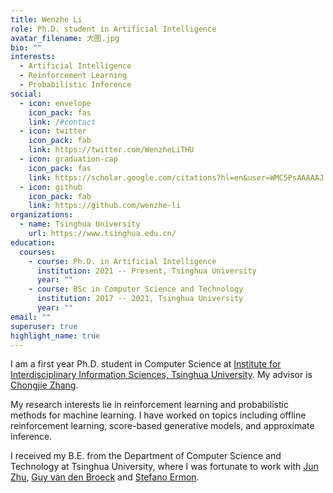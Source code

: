 ```yaml
---
title: Wenzhe Li
role: Ph.D. student in Artificial Intelligence
avatar_filename: 大图.jpg
bio: ""
interests:
  - Artificial Intelligence
  - Reinforcement Learning
  - Probabilistic Inference
social:
  - icon: envelope
    icon_pack: fas
    link: /#contact
  - icon: twitter
    icon_pack: fab
    link: https://twitter.com/WenzheLiTHU
  - icon: graduation-cap
    icon_pack: fas
    link: https://scholar.google.com/citations?hl=en&user=WMC5PsAAAAAJ
  - icon: github
    icon_pack: fab
    link: https://github.com/wenzhe-li
organizations:
  - name: Tsinghua University
    url: https://www.tsinghua.edu.cn/
education:
  courses:
    - course: Ph.D. in Artificial Intelligence
      institution: 2021 -- Present, Tsinghua University
      year: ""
    - course: BSc in Computer Science and Technology
      institution: 2017 -- 2021, Tsinghua University
      year: ""
email: ""
superuser: true
highlight_name: true
---
```

I am a first year Ph.D. student in Computer Science at [Institute for Interdisciplinary Information Sciences, Tsinghua University](https://iiis.tsinghua.edu.cn/en/about/). My advisor is [Chongjie Zhang](http://people.iiis.tsinghua.edu.cn/~zhang/).

My research interests lie in reinforcement learning and probabilistic methods for machine learning. I have worked on topics including offline reinforcement learning, score-based generative models, and approximate inference.

I received my B.E. from the Department of Computer Science and Technology at Tsinghua University, where I was fortunate to work with [Jun Zhu](https://ml.cs.tsinghua.edu.cn/~jun/index.shtml), [Guy van den Broeck](https://web.cs.ucla.edu/~guyvdb/) and [Stefano Ermon](https://cs.stanford.edu/~ermon/).

